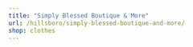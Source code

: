 ```yaml
---
title: "Simply Blessed Boutique & More"
url: /hillsboro/simply-blessed-boutique-and-more/
shop: clothes
---
```

